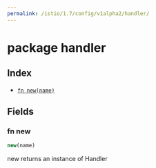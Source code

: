 ```yaml
---
permalink: /istio/1.7/config/v1alpha2/handler/
---
```


# package handler



## Index

* [`fn new(name)`](#fn-new)

## Fields

### fn new

```ts
new(name)
```

new returns an instance of Handler